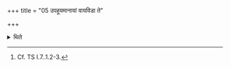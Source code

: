 +++
title = "05 उपहूयमानायां वायविडा ते"

+++

<details><summary>थिते</summary>

5. Looking at the Hotr̥ while the (Iḍā) is being invoked, he should think of Vāyu in his mind[^1] with vāyaviḍā te mātā.  

[^1]: Cf. TS I.7..1.2-3.
</details>
